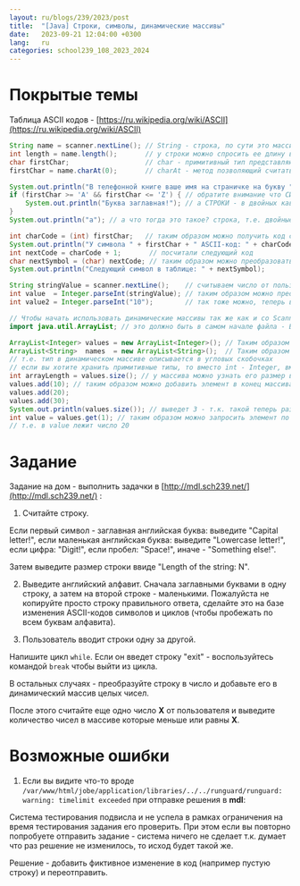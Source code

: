 ```yaml
---
layout: ru/blogs/239/2023/post
title:  "[Java] Строки, символы, динамические массивы"
date:   2023-09-21 12:04:00 +0300
lang:   ru
categories: school239_108_2023_2024
---
```


[//]: # (1 урок - ???:)
[//]: # (строка - почти массив)
[//]: # (длина строки, узнать символ)
[//]: # (символы в одинарных кавычках в отличие от строк)
[//]: # (можно узнать ASCII-код символа преобразовав его в число)
[//]: # (и наоборот)
[//]: # (ArrayList - массив произвольной длины, вместо int-Integer)
[//]: # (size get add)

**Покрытые темы**
====

Таблица ASCII кодов - [https://ru.wikipedia.org/wiki/ASCII](https://ru.wikipedia.org/wiki/ASCII)

```java
String name = scanner.nextLine(); // String - строка, по сути это массив состоящий из символов
int length = name.length();       // у строки можно спросить ее длину вызвав у нее метод length() (он возвращает целое число)
char firstChar;                   // char - примитивный тип представляющий какой бы то ни было символ
firstChar = name.charAt(0);       // charAt - метод позволяющий считать символ строки по нужному индексу (как и с обычными массивами - с нуля)

System.out.println("В телефонной книге ваше имя на страничке на букву " + firstChar);
if (firstChar >= 'A' && firstChar <= 'Z') { // обратите внимание что СИМВОЛЫ - в одиночных кавычках
    System.out.println("Буква заглавная!"); // а СТРОКИ - в двойных кавычках
}
System.out.println("a"); // а что тогда это такое? строка, т.е. двойные кавычки, просто она длины один - состоит из всего одного сивола

int charCode = (int) firstChar;   // таким образом можно получить код символа (в таблице ASCII)
System.out.println("У символа " + firstChar + " ASCII-код: " + charCode);
int nextCode = charCode + 1;       // посчитали следующий код
char nextSymbol = (char) nextCode; // таким образом можно преобразовать код в символ
System.out.println("Следующий символ в таблице: " + nextSymbol);

String stringValue = scanner.nextLine();    // считываем число от пользователя, но ввиде СТРОКИ!
int value  = Integer.parseInt(stringValue); // таким образом можно преобразовать строку в число
int value2 = Integer.parseInt("10");        // так тоже можно, теперь в value2 хранится число 10

// Чтобы начать использовать динамические массивы так же как и со Scanner ранее - вам надо сначала подключить "библиотеку" описывающую эти массивы:
import java.util.ArrayList; // это должно быть в самом начале файла - ВНЕ main-функции

ArrayList<Integer> values = new ArrayList<Integer>(); // Таким образом создается динамический массив целых чисел
ArrayList<String>  names  = new ArrayList<String>();  // Таким образом создается динамический массив в котором каждый элемент - строка
// т.е. тип в динамическом массиве описывается в угловых скобочках
// если вы хотите хранить примитивные типы, то вместо int - Integer, вместо double - Double
int arrayLength = values.size(); // у массива можно узнать его размер вызвав метод size() (в переводе на русский - размер), изначально он равен нулю
values.add(10); // таким образом можно добавить элемент в конец массива (и т.о. увеличить его размер на один элемент)
values.add(20);
values.add(30);
System.out.println(values.size()); // выведет 3 - т.к. такой теперь размер динамического массива (ведь мы добавили три элемента)
int value = values.get(1); // таким образом можно запросить элемент по индексу, как и с обычными массивами - индексация с нуля
// т.е. в value лежит число 20
```


**Задание**
====

Задание на дом - выполнить задачки в [http://mdl.sch239.net/](http://mdl.sch239.net/) :

1) Считайте строку.

Если первый символ - заглавная английская буква: выведите "Capital letter!", если маленькая английская буква: выведите "Lowercase letter!", если цифра: "Digit!", если пробел: "Space!", иначе - "Something else!".

Затем выведите размер строки ввиде "Length of the string: N".

2) Выведите английский алфавит. Сначала заглавными буквами в одну строку, а затем на второй строке - маленькими. Пожалуйста не копируйте просто строку правильного ответа, сделайте это на базе изменения ASCII-кодов символов и циклов (чтобы пробежать по всем буквам алфавита).

3) Пользователь вводит строки одну за другой.

Напишите цикл ```while```. Если он введет строку "exit" - воспользуйтесь командой ```break``` чтобы выйти из цикла.

В остальных случаях - преобразуйте строку в число и добавьте его в динамический массив целых чисел.

После этого считайте еще одно число **X** от пользователя и выведите количество чисел в массиве которые меньше или равны **X**.


**Возможные ошибки**
====

1) Если вы видите что-то вроде ```/var/www/html/jobe/application/libraries/../../runguard/runguard: warning: timelimit exceeded``` при отправке решения в **mdl**:

Система тестирования подвисла и не успела в рамках ограничения на время тестирования задания его проверить. При этом если вы повторно попробуете отправить задание - система ничего не сделает т.к. думает что раз решение не изменилось, то исход будет такой же.

Решение - добавить фиктивное изменение в код (например пустую строку) и переотправить.
